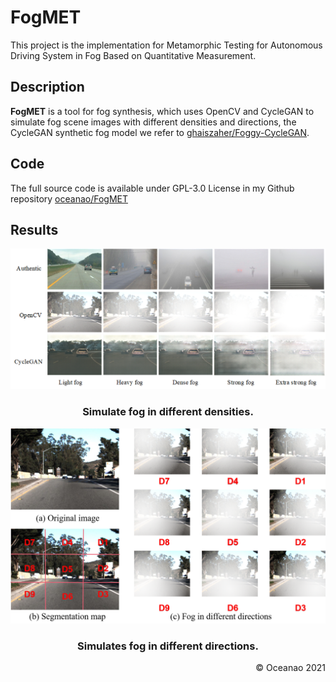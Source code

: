 # FogMET

This project is the implementation for Metamorphic Testing for Autonomous Driving System in Fog Based on Quantitative Measurement.

## Description
**FogMET** is a tool for fog synthesis, which uses OpenCV and CycleGAN to simulate fog scene images with different densities and directions, the CycleGAN synthetic fog model we refer to <a href="https://github.com/ghaiszaher/Foggy-CycleGAN" target="_blank">ghaiszaher/Foggy-CycleGAN</a>.

## Code
The full source code is available under GPL-3.0 License in my Github repository <a href="https://github.com/oceanao/FogMET" target="_blank">oceanao/FogMET</a>

## Results
<p align="center">
 <img src="Different%20fog%20densities.png">
  <h3 align="center">Simulate fog in different densities.</h3>
</p>

<p align="center">
 <img src="Different fog directions.png">
  <h3 align="center">Simulates fog in different directions.</h3>
</p>
<div align="right">
&copy; Oceanao 2021
</div>
